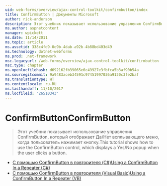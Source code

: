 ```yaml
---
uid: web-forms/overview/ajax-control-toolkit/confirmbutton/index
title: ConfirmButton | Документы Microsoft
author: rick-anderson
description: Этот учебник показывает использование управления ConfirmButton, который отображает Да/Нет всплывающего меню, когда пользователь нажимает кнопку.
ms.author: aspnetcontent
manager: wpickett
ms.date: 11/14/2011
ms.topic: article
ms.assetid: 338c4fd9-0e9b-4dab-a92b-4b88bd403d49
ms.technology: dotnet-webforms
ms.prod: .net-framework
msc.legacyurl: /web-forms/overview/ajax-control-toolkit/confirmbutton
msc.type: chapter
ms.openlocfilehash: d692162fb39065e6c49927e3fbfca5b3af90b54a
ms.sourcegitcommit: 9a9483aceb34591c97451997036a9120c3fe2baf
ms.translationtype: HT
ms.contentlocale: ru-RU
ms.lasthandoff: 11/10/2017
ms.locfileid: "26510343"
---
```

<a name="confirmbutton"></a><span data-ttu-id="bece7-103">ConfirmButton</span><span class="sxs-lookup"><span data-stu-id="bece7-103">ConfirmButton</span></span>
====================
> <span data-ttu-id="bece7-104">Этот учебник показывает использование управления ConfirmButton, который отображает Да/Нет всплывающего меню, когда пользователь нажимает кнопку.</span><span class="sxs-lookup"><span data-stu-id="bece7-104">This tutorial shows how to use the ConfirmButton control, which displays a Yes/No popup when the user clicks a button.</span></span>


- [<span data-ttu-id="bece7-105">С помощью ConfirmButton в повторителя (C#)</span><span class="sxs-lookup"><span data-stu-id="bece7-105">Using a ConfirmButton In a Repeater (C#)</span></span>](using-a-confirmbutton-in-a-repeater-cs.md)
- [<span data-ttu-id="bece7-106">С помощью ConfirmButton в повторителя (Visual Basic)</span><span class="sxs-lookup"><span data-stu-id="bece7-106">Using a ConfirmButton In a Repeater (VB)</span></span>](using-a-confirmbutton-in-a-repeater-vb.md)
